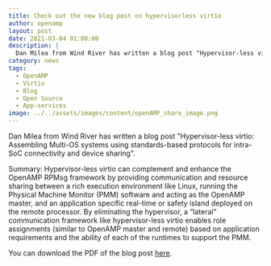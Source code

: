 ```yaml
---
title: Check out the new blog post on hypervisorless virtio
author: openamp
layout: post
date: 2021-03-04 01:00:00
description: |
  Dan Milea from Wind River has written a blog post "Hypervisor-less virtio: Assembling Multi-OS systems using standards-based protocols for intra-SoC connectivity and device sharing".
category: news
tags:
  - OpenAMP
  - Virtio
  - Blog
  - Open Source
  - App-services
image: ../../assets/images/content/openAMP_share_image.png
---
```


Dan Milea from Wind River has written a blog post "Hypervisor-less virtio: Assembling Multi-OS systems using standards-based protocols for intra-SoC connectivity and device sharing".

Summary:
Hypervisor-less virtio can complement and enhance the OpenAMP RPMsg framework by providing communication and resource sharing between a rich execution environment like Linux, running the Physical Machine Monitor (PMM) software and acting as the OpenAMP master, and an application specific real-time or safety island deployed on the remote processor.
By eliminating the hypervisor, a “lateral” communication framework like hypervisor-less virtio enables role assignments (similar to OpenAMP master and remote) based on application requirements and the ability of each of the runtimes to support the PMM.

You can download the PDF of the blog post [here](/docs/blogs/HypervisorlessVirtioBlog_Feb2021.pdf).
